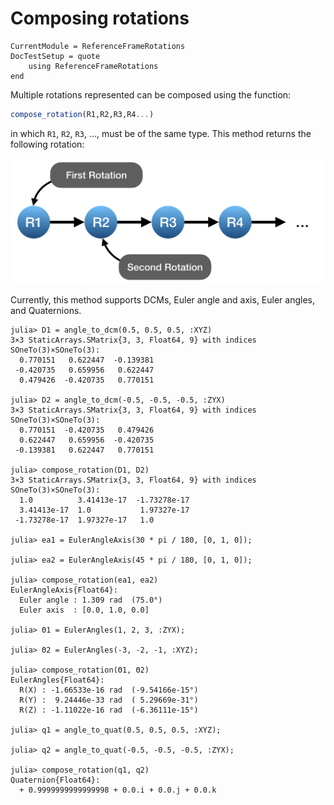 Composing rotations
===================

```@meta
CurrentModule = ReferenceFrameRotations
DocTestSetup = quote
    using ReferenceFrameRotations
end
```

Multiple rotations represented can be composed using the function:

```julia
compose_rotation(R1,R2,R3,R4...)
```

in which `R1`, `R2`, `R3`, ..., must be of the same type. This method returns
the following rotation:

![](../assets/Fig_Composing_Rotations.png)

Currently, this method supports DCMs, Euler angle and axis, Euler angles, and
Quaternions.

```jldoctest
julia> D1 = angle_to_dcm(0.5, 0.5, 0.5, :XYZ)
3×3 StaticArrays.SMatrix{3, 3, Float64, 9} with indices SOneTo(3)×SOneTo(3):
  0.770151   0.622447  -0.139381
 -0.420735   0.659956   0.622447
  0.479426  -0.420735   0.770151

julia> D2 = angle_to_dcm(-0.5, -0.5, -0.5, :ZYX)
3×3 StaticArrays.SMatrix{3, 3, Float64, 9} with indices SOneTo(3)×SOneTo(3):
  0.770151  -0.420735   0.479426
  0.622447   0.659956  -0.420735
 -0.139381   0.622447   0.770151

julia> compose_rotation(D1, D2)
3×3 StaticArrays.SMatrix{3, 3, Float64, 9} with indices SOneTo(3)×SOneTo(3):
  1.0          3.41413e-17  -1.73278e-17
  3.41413e-17  1.0           1.97327e-17
 -1.73278e-17  1.97327e-17   1.0

julia> ea1 = EulerAngleAxis(30 * pi / 180, [0, 1, 0]);

julia> ea2 = EulerAngleAxis(45 * pi / 180, [0, 1, 0]);

julia> compose_rotation(ea1, ea2)
EulerAngleAxis{Float64}:
  Euler angle : 1.309 rad  (75.0°)
  Euler axis  : [0.0, 1.0, 0.0]

julia> Θ1 = EulerAngles(1, 2, 3, :ZYX);

julia> Θ2 = EulerAngles(-3, -2, -1, :XYZ);

julia> compose_rotation(Θ1, Θ2)
EulerAngles{Float64}:
  R(X) : -1.66533e-16 rad  (-9.54166e-15°)
  R(Y) :  9.24446e-33 rad  ( 5.29669e-31°)
  R(Z) : -1.11022e-16 rad  (-6.36111e-15°)

julia> q1 = angle_to_quat(0.5, 0.5, 0.5, :XYZ);

julia> q2 = angle_to_quat(-0.5, -0.5, -0.5, :ZYX);

julia> compose_rotation(q1, q2)
Quaternion{Float64}:
  + 0.9999999999999998 + 0.0.i + 0.0.j + 0.0.k
```
